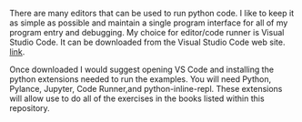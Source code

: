 There are many editors that can be used to run python code. I like to keep it as simple as possible and maintain a single program interface for all of my program entry
and debugging. My choice for editor/code runner is Visual Studio Code. It can be downloaded from the Visual Studio Code web site. [link](https://code.visualstudio.com/).

Once downloaded I would suggest opening VS Code and installing the python extensions needed to run the examples. You will need Python, Pylance, Jupyter, Code Runner,and
python-inline-repl. These extensions will allow use to do all of the exercises in the books listed within this repository.
